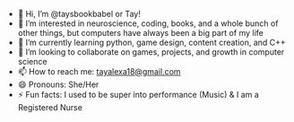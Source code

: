 - 👋 Hi, I’m @taysbookbabel or Tay!
- 👀 I’m interested in neuroscience, coding, books, and a whole bunch of other things, but computers have always been a big part of my life
- 🌱 I’m currently learning python, game design, content creation, and C++
- 💞️ I’m looking to collaborate on games, projects, and growth in computer science
- 📫 How to reach me: tayalexa18@gmail.com
- 😄 Pronouns: She/Her
- ⚡ Fun facts: I used to be super into performance (Music) & I am a Registered Nurse

<!---
taysbookbabel/taysbookbabel is a ✨ special ✨ repository because its `README.md` (this file) appears on your GitHub profile.
You can click the Preview link to take a look at your changes.
--->
